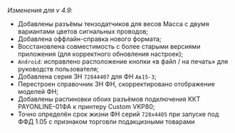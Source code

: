 _Изменения для v 4.9_:
- Добавлены разъёмы тензодатчиков для весов Масса с двумя вариантами цветов сигнальных проводов;
- Добавлена оффлайн-справка нового формата;
- Восстановлена совместимость с более старыми версиями приложения (для корректного обновления настроек);
- `Android`: исправлено расположение кнопки «в файл / на печать» для руководств пользователя;
- Добавлена серия ЗН `72844407` для ФН `Ав15-3`;
- Перестроен справочник ЗН ФН, скорректировано отображение моделей ФН;
- Добавлены распиновки обоих разъёмов подключения ККТ PAYONLINE-01ФА к принтеру Custom VKP80;
- Точно определён срок жизни ФН серий `728x4405` при запуске под ФФД 1.05 с признаком торговли подакцизными товарами

